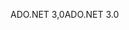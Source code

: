 <span data-ttu-id="19293-101">ADO.NET 3,0</span><span class="sxs-lookup"><span data-stu-id="19293-101">ADO.NET 3.0</span></span>